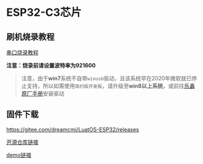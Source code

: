 # ESP32-C3芯片

## 刷机烧录教程

[串口烧录教程](https://wiki.luatos.com/boardGuide/flash.html)

**注意：烧录前请设置波特率为921600**

> 注意，由于**win7**系统不自带`winusb`驱动，且该系统早在2020年微软就已停止支持，所以如需使用`简约版开发板`，请升级至**win8以上系统**，或前往[乐鑫原厂手册](https://docs.espressif.com/projects/esp-idf/zh_CN/latest/esp32c3/api-guides/jtag-debugging/configure-builtin-jtag.html)安装驱动

## 固件下载

https://gitee.com/dreamcmi/LuatOS-ESP32/releases

[开源仓库链接](https://gitee.com/dreamcmi/LuatOS-ESP32)

[demo链接](https://gitee.com/dreamcmi/LuatOS-ESP32/tree/master/demo)
